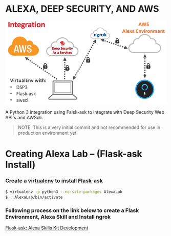 ALEXA, DEEP SECURITY, AND AWS
===

![drawing](Docs/Architecture/architecture.png?raw "Alexa Integration")


A Python 3 integration using Falsk-ask to integrate with Deep Security Web API's and AWScli.

>NOTE: This is a very initial commit and not recommended for use in production environment yet.


# Creating Alexa Lab – (Flask-ask Install)

### Create a [virtualenv] to install [Flask-ask]

```sh
$ virtualenv -p python3 --no-site-packages AlexaLab
$ . AlexaLab/bin/activate
```
### Following process on the link below to create a Flask Environment, Alexa Skill and Install ngrok

[Flask-ask: Alexa Skills Kit Development]

[//]: # (External Links)
[virtualenv]:https://virtualenv.pypa.io/en/stable/
[Flask-ask]:https://github.com/johnwheeler/flask-ask
[Flask-ask: Alexa Skills Kit Development]:https://developer.amazon.com/blogs/post/Tx14R0IYYGH3SKT/flask-ask-a-new-python-framework-for-rapid-alexa-skills-kit-development
